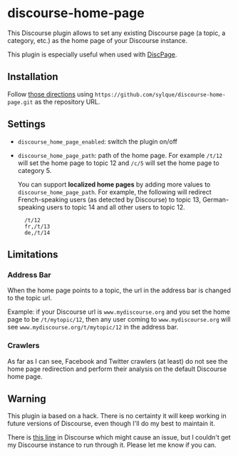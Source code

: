# discourse-home-page

This Discourse plugin allows to set any existing Discourse page (a topic, 
a category, etc.) as the home page of your Discourse instance.

This plugin is especially useful when used with
[DiscPage](https://github.com/sylque/discpage).

## Installation

Follow 
[those directions](https://meta.discourse.org/t/install-plugins-in-discourse/19157) 
using `https://github.com/sylque/discourse-home-page.git` as the repository URL.

## Settings

- `discourse_home_page_enabled`: switch the plugin on/off

- `discourse_home_page_path`: path of the home page. For example `/t/12` will
  set the home page to topic 12 and `/c/5` will set the home page to category 5.

  You can support **localized home pages** by adding more values to
  `discourse_home_page_path`. For example, the following will redirect
  French-speaking users (as detected by Discourse) to topic 13,
  German-speaking users to topic 14 and all other users to topic 12.

  ```
    /t/12
    fr,/t/13
    de,/t/14
  ```

## Limitations

### Address Bar

When the home page points to a topic, the url in the address bar is
changed to the topic url.

Example: if your Discourse url is
`www.mydiscourse.org` and you set the home page to be `/t/mytopic/12`, then any
user coming to `www.mydiscourse.org` will see `www.mydiscourse.org/t/mytopic/12`
in the address bar.

### Crawlers

As far as I can see, Facebook and Twitter crawlers (at least) do not see the
home page redirection and perform their analysis on the default Discourse home
page.

## Warning

This plugin ia based on a hack. There is no certainty it will keep working in
future versions of Discourse, even though I'll do my best to maintain it.

There is 
[this line](https://github.com/discourse/discourse/blob/master/app/assets/javascripts/discourse/routes/forgot-password.js.es6#L13)
in Discourse which might cause an issue, but I couldn't get my Discourse
instance to run through it. Please let me know if you can.
